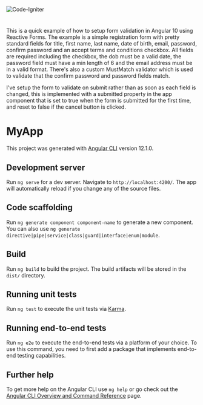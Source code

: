 ![Code-Igniter](https://img.shields.io/badge/Angular-DD0031?style=flat-square&logo=angular&logoColor=white)
#
This is a quick example of how to setup form validation in Angular 10 using Reactive Forms. The example is a simple registration form with pretty standard fields for title, first name, last name, date of birth, email, password, confirm password and an accept terms and conditions checkbox. All fields are required including the checkbox, the dob must be a valid date, the password field must have a min length of 6 and the email address must be in a valid format. There's also a custom MustMatch validator which is used to validate that the confirm password and password fields match.

I've setup the form to validate on submit rather than as soon as each field is changed, this is implemented with a submitted property in the app component that is set to true when the form is submitted for the first time, and reset to false if the cancel button is clicked.


# MyApp

This project was generated with [Angular CLI](https://github.com/angular/angular-cli) version 12.1.0.

## Development server

Run `ng serve` for a dev server. Navigate to `http://localhost:4200/`. The app will automatically reload if you change any of the source files.

## Code scaffolding

Run `ng generate component component-name` to generate a new component. You can also use `ng generate directive|pipe|service|class|guard|interface|enum|module`.

## Build

Run `ng build` to build the project. The build artifacts will be stored in the `dist/` directory.

## Running unit tests

Run `ng test` to execute the unit tests via [Karma](https://karma-runner.github.io).

## Running end-to-end tests

Run `ng e2e` to execute the end-to-end tests via a platform of your choice. To use this command, you need to first add a package that implements end-to-end testing capabilities.

## Further help

To get more help on the Angular CLI use `ng help` or go check out the [Angular CLI Overview and Command Reference](https://angular.io/cli) page.
